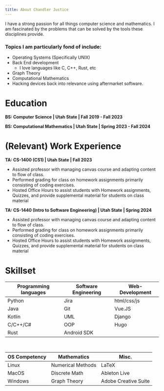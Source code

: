 ```yaml
---
title: About Chandler Justice
---
```


I have a strong passion for all things computer science and mathematics. I am fascinated by the problems that can be solved by the tools these disciplines provide. 

### Topics I am particularly fond of include: 

 - Operating Systems (Specifically UNIX)
 - Back End development
    - I love languages like C, C++, Rust, etc 
 - Graph Theory
 - Computational Mathematics
 - Hacking devices back into relevance using aftermarket software.

# Education
 
 **BS: Computer Science | Utah State | Fall 2019 - Fall 2023**

 **BS: Computational Mathematics | Utah State | Spring 2023 - Fall 2024**

# (Relevant) Work Experience

 **TA: CS-1400 (CS1) | Utah State | Fall 2023**
 - Assisted professor with managing canvas course and adapting content to flow of class.
 - Performed grading for class on homework assignments primarily consisting of coding exercises.
 - Hosted Office Hours to assist students with Homework assignments, Quizzes, and provide supplemental material for students on class material

**TA: CS-1440 (Intro to Software Engineering) | Utah State | Spring 2024**
 - Assisted professor with managing canvas course and adapting content to flow of class.
 - Performed grading for class on homework assignments primarily consisting of coding exercises.
 - Hosted Office Hours to assist students with Homework assignments, Quizzes, and provide supplemental material for students on class material

# Skillset

|Programming languages | Software Engineering | Web-Development | 
|----------------------|----------------------|-----------------|
| Python               | Jira                 | html/css/js     |
| Java                 | Git                  | Vue.JS          |
| Kotlin               | UML                  | Django          |
| C/C++/C#             | OOP                  | Hugo            |
| Rust                 | Android SDK          |

<br>

|OS Competency | Mathematics       | Misc.                |
|--------------|-------------------|----------------------|
| Linux        | Numerical Methods | LaTeX                |
| MacOS        | Discrete Math     | Ableton Live         |
| Windows      | Graph Theory      | Adobe Creative Suite | 


<br>
